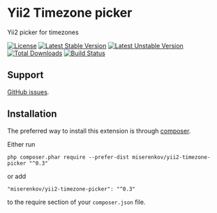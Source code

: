 # Yii2 Timezone picker
Yii2 picker for timezones

[![License](https://poser.pugx.org/miserenkov/yii2-timezone-picker/license)](https://packagist.org/packages/miserenkov/yii2-timezone-picker)
[![Latest Stable Version](https://poser.pugx.org/miserenkov/yii2-timezone-picker/v/stable)](https://packagist.org/packages/miserenkov/yii2-timezone-picker)
[![Latest Unstable Version](https://poser.pugx.org/miserenkov/yii2-timezone-picker/v/unstable)](https://packagist.org/packages/miserenkov/yii2-timezone-picker)
[![Total Downloads](https://poser.pugx.org/miserenkov/yii2-timezone-picker/downloads)](https://packagist.org/packages/miserenkov/yii2-timezone-picker)
[![Build Status](https://travis-ci.org/miserenkov/yii2-timezone-picker.svg?branch=master)](https://travis-ci.org/miserenkov/yii2-timezone-picker)

## Support

[GitHub issues](https://github.com/miserenkov/yii2-timezone-picker).


## Installation

The preferred way to install this extension is through [composer](http://getcomposer.org/download/).

Either run

```
php composer.phar require --prefer-dist miserenkov/yii2-timezone-picker "^0.3"
```

or add

```
"miserenkov/yii2-timezone-picker": "^0.3"
```

to the require section of your `composer.json` file.